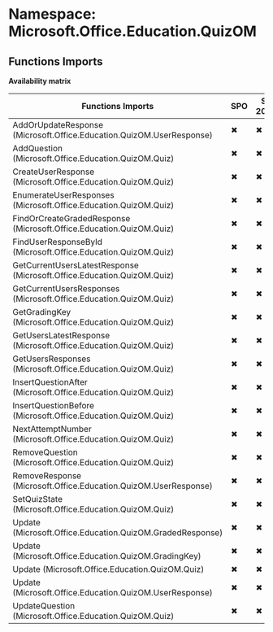 # Namespace: Microsoft.Office.Education.QuizOM

## Functions Imports

**Availability matrix**

Functions Imports | SPO | SP 2019 | SP 2016 | SP 2013
----------|-----|---------|---------|--------
AddOrUpdateResponse (Microsoft.Office.Education.QuizOM.UserResponse) | ✖ | ✖ | ✖ | ✔
AddQuestion (Microsoft.Office.Education.QuizOM.Quiz) | ✖ | ✖ | ✖ | ✔
CreateUserResponse (Microsoft.Office.Education.QuizOM.Quiz) | ✖ | ✖ | ✖ | ✔
EnumerateUserResponses (Microsoft.Office.Education.QuizOM.Quiz) | ✖ | ✖ | ✖ | ✔
FindOrCreateGradedResponse (Microsoft.Office.Education.QuizOM.Quiz) | ✖ | ✖ | ✖ | ✔
FindUserResponseById (Microsoft.Office.Education.QuizOM.Quiz) | ✖ | ✖ | ✖ | ✔
GetCurrentUsersLatestResponse (Microsoft.Office.Education.QuizOM.Quiz) | ✖ | ✖ | ✖ | ✔
GetCurrentUsersResponses (Microsoft.Office.Education.QuizOM.Quiz) | ✖ | ✖ | ✖ | ✔
GetGradingKey (Microsoft.Office.Education.QuizOM.Quiz) | ✖ | ✖ | ✖ | ✔
GetUsersLatestResponse (Microsoft.Office.Education.QuizOM.Quiz) | ✖ | ✖ | ✖ | ✔
GetUsersResponses (Microsoft.Office.Education.QuizOM.Quiz) | ✖ | ✖ | ✖ | ✔
InsertQuestionAfter (Microsoft.Office.Education.QuizOM.Quiz) | ✖ | ✖ | ✖ | ✔
InsertQuestionBefore (Microsoft.Office.Education.QuizOM.Quiz) | ✖ | ✖ | ✖ | ✔
NextAttemptNumber (Microsoft.Office.Education.QuizOM.Quiz) | ✖ | ✖ | ✖ | ✔
RemoveQuestion (Microsoft.Office.Education.QuizOM.Quiz) | ✖ | ✖ | ✖ | ✔
RemoveResponse (Microsoft.Office.Education.QuizOM.UserResponse) | ✖ | ✖ | ✖ | ✔
SetQuizState (Microsoft.Office.Education.QuizOM.Quiz) | ✖ | ✖ | ✖ | ✔
Update (Microsoft.Office.Education.QuizOM.GradedResponse) | ✖ | ✖ | ✖ | ✔
Update (Microsoft.Office.Education.QuizOM.GradingKey) | ✖ | ✖ | ✖ | ✔
Update (Microsoft.Office.Education.QuizOM.Quiz) | ✖ | ✖ | ✖ | ✔
Update (Microsoft.Office.Education.QuizOM.UserResponse) | ✖ | ✖ | ✖ | ✔
UpdateQuestion (Microsoft.Office.Education.QuizOM.Quiz) | ✖ | ✖ | ✖ | ✔
